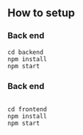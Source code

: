 ## How to setup 

### Back end

```
cd backend
npm install
npm start

```
### Back end

```

cd frontend
npm install
npm start

```
